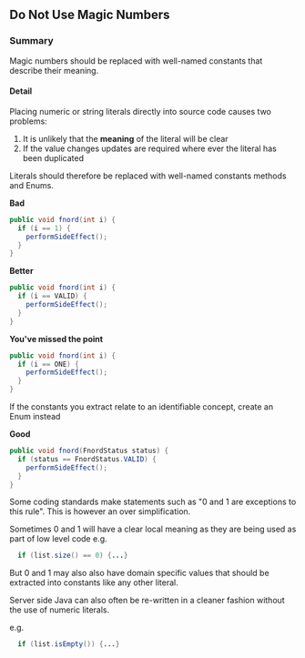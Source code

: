 ## Do Not Use Magic Numbers

### Summary

Magic numbers should be replaced with well-named constants that describe their meaning.

#### Detail 

Placing numeric or string literals directly into source code causes two problems:

1. It is unlikely that the **meaning** of the literal will be clear
2. If the value changes updates are required where ever the literal has been duplicated

Literals should therefore be replaced with well-named constants methods and  Enums.

**Bad**
```java
public void fnord(int i) {
  if (i == 1) {
    performSideEffect();
  }
}
```

**Better**
```java
public void fnord(int i) {
  if (i == VALID) {
    performSideEffect();
  }
}
```


**You've missed the point**
```java
public void fnord(int i) {
  if (i == ONE) {
    performSideEffect();
  }
}
```

If the constants you extract relate to an identifiable concept, create an Enum instead

**Good**
```java
public void fnord(FnordStatus status) {
  if (status == FnordStatus.VALID) {
    performSideEffect();
  }
}
```

Some coding standards make statements such as "0 and 1 are exceptions to this rule". This is however an over simplification.

Sometimes 0 and 1 will have a clear local meaning as they are being used as part of low level code e.g.

```java
  if (list.size() == 0) {...}
```

But 0 and 1 may also also have domain specific values that should be extracted into constants like any other literal.

Server side Java can also often be re-written in a cleaner fashion without the use of numeric literals.

e.g.

```java
  if (list.isEmpty()) {...}
```

